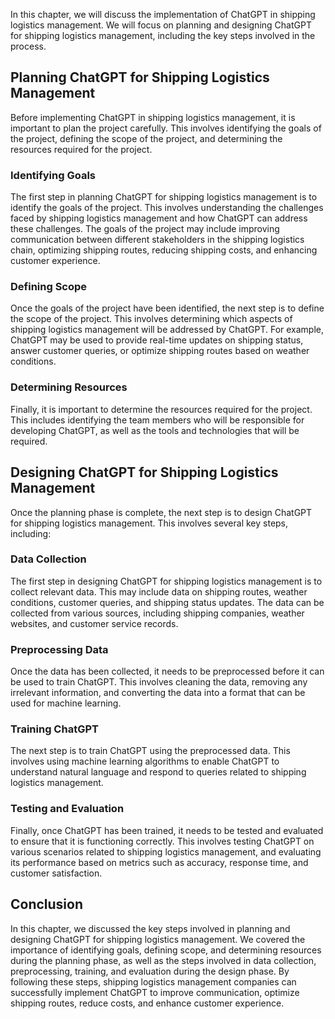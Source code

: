 
In this chapter, we will discuss the implementation of ChatGPT in shipping logistics management. We will focus on planning and designing ChatGPT for shipping logistics management, including the key steps involved in the process.

Planning ChatGPT for Shipping Logistics Management
--------------------------------------------------

Before implementing ChatGPT in shipping logistics management, it is important to plan the project carefully. This involves identifying the goals of the project, defining the scope of the project, and determining the resources required for the project.

### Identifying Goals

The first step in planning ChatGPT for shipping logistics management is to identify the goals of the project. This involves understanding the challenges faced by shipping logistics management and how ChatGPT can address these challenges. The goals of the project may include improving communication between different stakeholders in the shipping logistics chain, optimizing shipping routes, reducing shipping costs, and enhancing customer experience.

### Defining Scope

Once the goals of the project have been identified, the next step is to define the scope of the project. This involves determining which aspects of shipping logistics management will be addressed by ChatGPT. For example, ChatGPT may be used to provide real-time updates on shipping status, answer customer queries, or optimize shipping routes based on weather conditions.

### Determining Resources

Finally, it is important to determine the resources required for the project. This includes identifying the team members who will be responsible for developing ChatGPT, as well as the tools and technologies that will be required.

Designing ChatGPT for Shipping Logistics Management
---------------------------------------------------

Once the planning phase is complete, the next step is to design ChatGPT for shipping logistics management. This involves several key steps, including:

### Data Collection

The first step in designing ChatGPT for shipping logistics management is to collect relevant data. This may include data on shipping routes, weather conditions, customer queries, and shipping status updates. The data can be collected from various sources, including shipping companies, weather websites, and customer service records.

### Preprocessing Data

Once the data has been collected, it needs to be preprocessed before it can be used to train ChatGPT. This involves cleaning the data, removing any irrelevant information, and converting the data into a format that can be used for machine learning.

### Training ChatGPT

The next step is to train ChatGPT using the preprocessed data. This involves using machine learning algorithms to enable ChatGPT to understand natural language and respond to queries related to shipping logistics management.

### Testing and Evaluation

Finally, once ChatGPT has been trained, it needs to be tested and evaluated to ensure that it is functioning correctly. This involves testing ChatGPT on various scenarios related to shipping logistics management, and evaluating its performance based on metrics such as accuracy, response time, and customer satisfaction.

Conclusion
----------

In this chapter, we discussed the key steps involved in planning and designing ChatGPT for shipping logistics management. We covered the importance of identifying goals, defining scope, and determining resources during the planning phase, as well as the steps involved in data collection, preprocessing, training, and evaluation during the design phase. By following these steps, shipping logistics management companies can successfully implement ChatGPT to improve communication, optimize shipping routes, reduce costs, and enhance customer experience.


